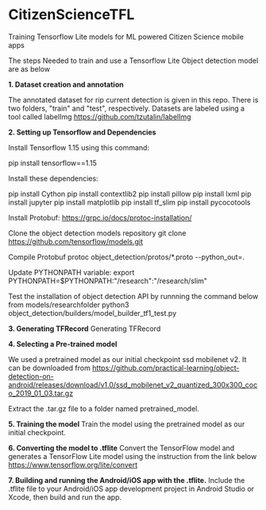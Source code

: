 # CitizenScienceTFL
Training Tensorflow Lite models for ML powered Citizen Science mobile apps

The steps Needed to train and use a Tensorflow Lite Object detection model are as below

**1. Dataset creation and annotation**

The annotated dataset for rip current detection is given in this repo. There is two folders, "train" and "test", respectively.
Datasets are labeled using a tool called labelImg https://github.com/tzutalin/labelImg

**2. Setting up Tensorflow and Dependencies**

Install Tensorflow 1.15 using this command:

pip install tensorflow==1.15

Install these dependencies:

pip install Cython 
pip install contextlib2
pip install pillow 
pip install lxml 
pip install jupyter 
pip install matplotlib 
pip install tf_slim 
pip install pycocotools

Install Protobuf:
https://grpc.io/docs/protoc-installation/

Clone the object detection models repository
git clone https://github.com/tensorflow/models.git

Compile Protobuf
protoc object_detection/protos/*.proto --python_out=.

Update PYTHONPATH variable:
export PYTHONPATH=$PYTHONPATH:"/research":"/research/slim"

Test the installation of object detection API by runnning the command below from models/researchfolder
python3 object_detection/builders/model_builder_tf1_test.py

**3. Generating TFRecord**
Generating TFRecord

**4. Selecting a Pre-trained model**

We used a pretrained model as our initial checkpoint ssd mobilenet v2. It can be downloaded from https://github.com/practical-learning/object-detection-on-android/releases/download/v1.0/ssd_mobilenet_v2_quantized_300x300_coco_2019_01_03.tar.gz

Extract the .tar.gz file to a folder named pretrained_model.

**5. Training the model**
Train the model using the pretrained model as our initial checkpoint.

**6. Converting the model to .tflite**
Convert the TensorFlow model and generates a TensorFlow Lite model using the instruction from the link below
https://www.tensorflow.org/lite/convert

**7. Building and running the Android/iOS app with the .tflite.**
Include the .tflite file to your Android/iOS app development project in Android Studio or Xcode, then build and run the app.
